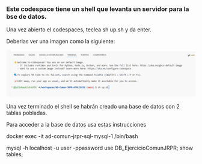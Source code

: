 ### Este codespace tiene un shell que levanta un servidor para la bse de datos.

Una vez abierto el codespaces, teclea sh up.sh y da enter.

Deberias ver una imagen como la siguiente:

![Descripción de la imagen](../Imagenes/Img51.png) 

Una vez terminado el shell se habrán creado una base de datos con 2 tablas pobladas.

Para acceder a la base de datos usa estas instrucciones

docker exec -it ad-comun-jrpr-sql-mysql-1 /bin/bash



mysql -h localhost -u user -ppassword
use DB_EjercicioComunJRPR;
show tables;

